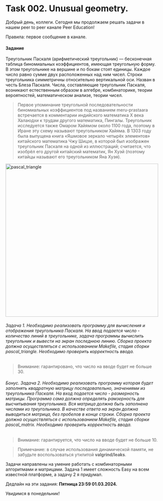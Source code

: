 # Task 002. Unusual geometry.
Добрый день, коллеги. Сегодня мы продолжаем решать задачи в нашем peer to peer канале Peer Education!

Правила: первое сообщение в канале.

#### Задание
Треугольник Паскаля (арифметический треугольник) — бесконечная таблица биномиальных коэффициентов, имеющая треугольную форму. В этом треугольнике на вершине и по бокам стоят единицы. Каждое число равно сумме двух расположенных над ним чисел. Строки треугольника симметричны относительно вертикальной оси. Назван в честь Блеза Паскаля. Числа, составляющие треугольник Паскаля, возникают естественным образом в алгебре, комбинаторике, теории вероятностей, математическом анализе, теории чисел.

> Первое упоминание треугольной последовательности биномиальных коэффициентов под названием meru-prastaara встречается в комментарии индийского математика X века Халаюдхи к трудам другого математика, Пингалы. Треугольник исследуется также Омаром Хайямом около 1100 года, поэтому в Иране эту схему называют треугольником Хайяма. В 1303 году была выпущена книга «Яшмовое зеркало четырёх элементов» китайского математика Чжу Шицзе, в которой был изображен треугольник Паскаля на одной из иллюстраций; считается, что изобрёл его другой китайский математик, Ян Хуэй (поэтому китайцы называют его треугольником Яна Хуэя).

 <image src="images/pascal_triangle.png" alt="pascal_triangle" width=500px>

###### Задача 1. Необходимо реализовать программу для вычисления и отображения треугольника Паскаля. На ввод подается число - количество линий в треугольнике, задача программы вычислить треугольник и вывести на экран последнюю линию. Сборка проекта должна осуществляться с использованием Makefile, стадия сборки pascal_triangle. Необходимо проверить корректность ввода.

> Внимание: гарантировано, что число на вводе будет не больше 30.

###### Бонус. Задача 2. Необходимо реализовать программу которая будет заполнять квадратную матрицу последовательно, значениями из треугольника Паскаля. На вход подается число - размерность матрицы. Программа сама должна определять рамзерность для высчитывания треугольника. Вся матрица должна быть заполнена числами из треугольника. В качестве ответа на экран должна выводиться матрица, без пробелов в конце строки. Сборка проекта должна осуществляться с использованием Makefile, стадия сборки pascal_matrix. Необходимо проверить корректность ввода.

> Внимание: гарантируется, что число на вводе будет не больше 10.

> Примечание: в случае использования динамической памяти, не забудьте воспользоваться утилитой **valgrind/leaks**.

Задачи направлены на умение работать с комбинаторными алгоритмами и матрицами. Задача 1 имеет сложность Easy на всем известной платформе, а задачу 2 я придумал. 

Дедлайн на эти задания: **Пятница 23:59 01.03.2024.**

Увидимся в понедельник!
